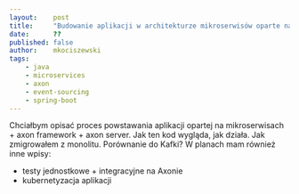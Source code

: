 ```yaml
---
layout:    post
title:     "Budowanie aplikacji w architekturze mikroserwisów oparte na Axon Framework"
date:      ??
published: false
author:    mkociszewski
tags:
    - java
    - microservices
    - axon
    - event-sourcing
    - spring-boot
---
```

Chciałbym opisać proces powstawania aplikacji opartej na mikroserwisach + axon framework + axon server.
Jak ten kod wygląda, jak działa. Jak zmigrowałem z monolitu. Porównanie do Kafki? W planach mam również inne wpisy:
 - testy jednostkowe + integracyjne na Axonie 
 - kubernetyzacja aplikacji

